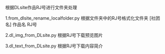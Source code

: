 根据DLsite作品RJ号进行文件夹处理


1.from_dlsite_rename_localfolder.py
根据文件夹中的RJ号格式化文件夹
[社团名] 作品名 RJ号

2.dl_img_from_DLsite.py
根据RJ号下载预览图片

3.dl_text_from_DLsite.py
根据RJ号下载内容简介
